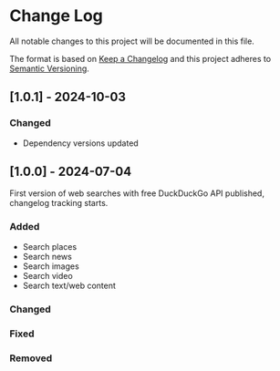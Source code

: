 # Change Log

All notable changes to this project will be documented in this file.

The format is based on [Keep a Changelog](https://keepachangelog.com/)
and this project adheres to [Semantic Versioning](https://semver.org/).

## [1.0.1] - 2024-10-03

### Changed

- Dependency versions updated

## [1.0.0] - 2024-07-04

First version of web searches with free DuckDuckGo API published, changelog tracking starts.

### Added

- Search places
- Search news
- Search images
- Search video
- Search text/web content

### Changed

### Fixed

### Removed
